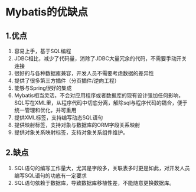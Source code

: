 # Mybatis的优缺点

## 1.优点

1. 容易上手，基于SQL编程
2. JDBC相比，减少了代码量，消除了JDBC大量冗余的代码，不需要手动开关连接
3. 很好的与各种数据库兼容，开发人员不需要考虑数据的差异性
4. 提供了很多第三方插件（分页插件/逆向工程）
5. 能够与Spring很好的集成
6. Mybatis相当灵活，不会对应用程序或者数据库的现有设计强加任何影响，SQL写在XML里，从程序代码中切底分离，解除sql与程序代码的耦合，便于统一管理和优化，并可重用
7. 提供XML标签，支持编写动态SQL语句
8. 提供映射标签，支持对象与数据库的ORM字段关系映射
9. 提供对象关系映射标签，支持对象关系组件维护。

## 2.缺点

1. SQL语句的编写工作量大，尤其是字段多，关联表多时更是如此，对开发人员编写SQL语句的功底有一定要求
2. SQL语句依赖于数据库，导致数据库移植性差，不能随意更换数据库。